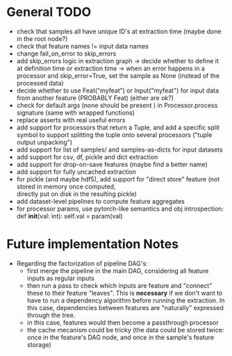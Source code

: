 
# General TODO

* check that samples all have unique ID's at extraction time (maybe done in the root node?)
* check that feature names != input data names
* change fail_on_error to skip_errors
* add skip_errors logic in extraction graph 
  -> decide whether to define it at definition time or extraction time
  -> when an error happens in a processor and skip_error=True, set the sample as None (instead of the processed data)
* decide whether to use Feat("myfeat") or Input("myfeat") for input data from another feature (PROBABLY Feat) (either are ok?)
* check for default args (none should be present ) in Processor.process signature (same with wrapped functions)
* replace asserts with real useful errors
* add support for processors that return a Tuple, and add a specific split symbol
  to support splitting the tuple onto several processors ("tuple output unpacking")
* add support for list of samples/ and samples-as-dicts for input datasets
* add support for csv, df, pickle and dict extraction
* add support for drop-on-save features (maybe find a better name)
* add support for fully uncached extraction
* for pickle (and maybe hdf5), add support for "direct store" feature (not stored in memory once computed,  
  directly put on disk in the resulting pickle)
* add dataset-level pipelines to compute feature aggregates
* for processor params, use pytorch-like semantics and obj introspection:
 def __init__(val: int):
    self.val = param(val)

# Future implementation Notes

* Regarding the factorization of pipeline DAG's: 
  - first merge the pipeline in the main DAG, considering all feature inputs as
    regular inputs
  - then run a pass to check which inputs are feature and "connect"
    these to their feature "leaves". This is **necessary** if we don't want 
    to have to run a dependency algorithm before running the extraction. In this
    case, dependencies between features are "naturally" expressed through the tree.
  - in this case, features would then become a passthrough processor
  - the cache mecanism could be tricky (the data could be stored twice: once in the
    feature's DAG node, and once in the sample's feature storage)